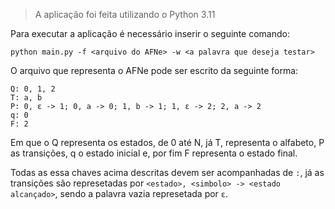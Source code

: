 > A aplicação foi feita utilizando o Python 3.11

Para executar a aplicação é necessário inserir o seguinte comando:

```
python main.py -f <arquivo do AFNe> -w <a palavra que deseja testar>
```

O arquivo que representa o AFNe pode ser escrito da seguinte forma:

```
Q: 0, 1, 2
T: a, b
P: 0, ε -> 1; 0, a -> 0; 1, b -> 1; 1, ε -> 2; 2, a -> 2  
q: 0
F: 2
```

Em que o Q representa os estados, de 0 até N, já T, representa o alfabeto, P as transições, q o estado inicial e, por fim F representa o estado final.

Todas as essa chaves acima descritas devem ser acompanhadas de `:`, já as transições são represetadas por `<estado>, <simbolo> -> <estado alcançado>`, sendo a palavra vazia represetada por `ε`. 
